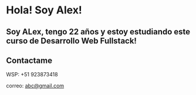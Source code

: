 # Hola! Soy Alex!

## Soy ALex, tengo 22 años y estoy estudiando este curso de Desarrollo Web Fullstack!


## Contactame
WSP: +51 923873418

correo: abc@gmail.com